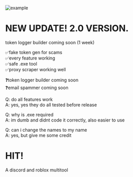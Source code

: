 ![example](https://cdn.discordapp.com/attachments/1060263652306980885/1122958912199594034/image.png)


# NEW UPDATE! 2.0 VERSION.                                                              
token logger builder coming soon (1 week)

✅fake token gen for scams                                              
✅every feature working                                                        
✅safe .exe  tool                                                                           
✅proxy scraper working well

❓token logger builder coming soon                                                   
❓email spammer coming soon

Q: do all features work                                                                       
A: yes, yes they do all tested before release
  
Q: why is .exe required                                                                   
A: im dumb and didnt code it correctly, also easier to use

Q: can i change the names to my name                                                                
A: yes, but give me some credit

# HIT!
A discord and roblox multitool


